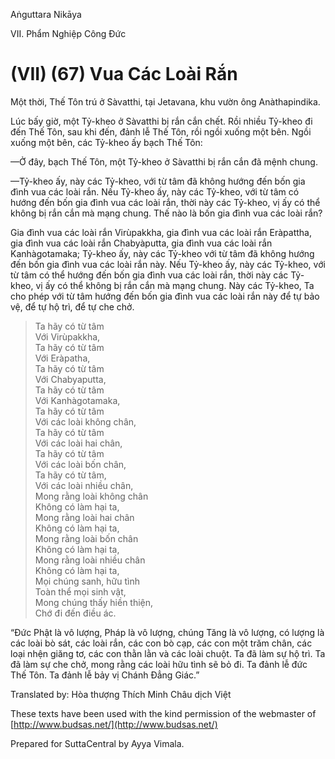  

Aṅguttara Nikāya

VII. Phẩm Nghiệp Công Ðức

# (VII) (67) Vua Các Loài Rắn

Một thời, Thế Tôn trú ở Sàvatthi, tại Jetavana, khu vườn ông Anàthapindika.

Lúc bấy giờ, một Tỷ-kheo ở Sàvatthi bị rắn cắn chết. Rồi nhiều Tỷ-kheo đi đến Thế Tôn, sau khi đến, đảnh lễ Thế Tôn, rồi ngồi xuống một bên. Ngồi xuống một bên, các Tỷ-kheo ấy bạch Thế Tôn:

—Ở đây, bạch Thế Tôn, một Tỷ-kheo ở Sàvatthi bị rắn cắn đã mệnh chung.

—Tỷ-kheo ấy, này các Tỷ-kheo, với từ tâm đã không hướng đến bốn gia đình vua các loài rắn. Nếu Tỷ-kheo ấy, này các Tỷ-kheo, với từ tâm có hướng đến bốn gia đình vua các loài rắn, thời này các Tỷ-kheo, vị ấy có thể không bị rắn cắn mà mạng chung. Thế nào là bốn gia đình vua các loài rắn?

Gia đình vua các loài rắn Virùpakkha, gia đình vua các loài rắn Eràpattha, gia đình vua các loài rắn Chabyàputta, gia đình vua các loài rắn Kanhàgotamaka; Tỷ-kheo ấy, này các Tỷ-kheo với từ tâm đã không hướng đến bốn gia đình vua các loài rắn này. Nếu Tỷ-kheo ấy, này các Tỷ-kheo, với từ tâm có thể hướng đến bốn gia đình vua các loài rắn, thời này các Tỷ-kheo, vị ấy có thể không bị rắn cắn mà mạng chung. Này các Tỷ-kheo, Ta cho phép với từ tâm hướng đến bốn gia đình vua các loài rắn này để tự bảo vệ, để tự hộ trì, để tự che chở.

> Ta hãy có từ tâm  
> Với Virùpakkha,  
> Ta hãy có từ tâm  
> Với Eràpatha,  
> Ta hãy có từ tâm  
> Với Chabyaputta,  
> Ta hãy có từ tâm  
> Với Kanhàgotamaka,  
> Ta hãy có từ tâm  
> Với các loài không chân,  
> Ta hãy có từ tâm  
> Với các loài hai chân,  
> Ta hãy có từ tâm  
> Với các loài bốn chân,  
> Ta hãy có từ tâm,  
> Với các loài nhiều chân,  
> Mong rằng loài không chân  
> Không có làm hại ta,  
> Mong rằng loài hai chân  
> Không có làm hại ta,  
> Mong rằng loài bốn chân  
> Không có làm hại ta,  
> Mong rằng loài nhiều chân  
> Không có làm hại ta,  
> Mọi chúng sanh, hữu tình  
> Toàn thể mọi sinh vật,  
> Mong chúng thấy hiền thiện,  
> Chớ đi đến điều ác.

“Ðức Phật là vô lượng, Pháp là vô lượng, chúng Tăng là vô lượng, có lượng là các loài bò sát, các loài rắn, các con bò cạp, các con một trăm chân, các loại nhện giăng tơ, các con thằn lằn và các loài chuột. Ta đã làm sự hộ trì. Ta đã làm sự che chở, mong rằng các loài hữu tình sẽ bỏ đi. Ta đảnh lễ đức Thế Tôn. Ta đảnh lễ bảy vị Chánh Ðẳng Giác.”

Translated by: Hòa thượng Thích Minh Châu dịch Việt

These texts have been used with the kind permission of the webmaster of [http://www.budsas.net/](http://www.budsas.net/)

Prepared for SuttaCentral by Ayya Vimala.